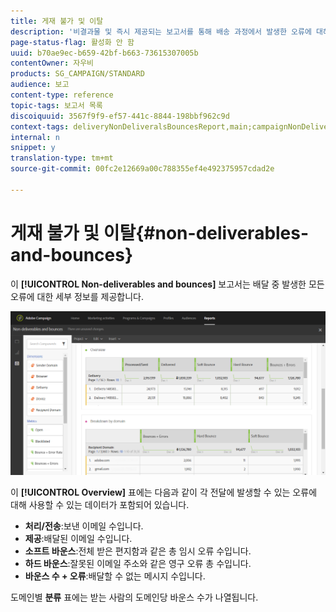 ```yaml
---
title: 게재 불가 및 이탈
description: '비결과물 및 즉시 제공되는 보고서를 통해 배송 과정에서 발생한 오류에 대해 알아봅니다. '
page-status-flag: 활성화 안 함
uuid: b70ae9ec-b659-42bf-b663-73615307005b
contentOwner: 자우비
products: SG_CAMPAIGN/STANDARD
audience: 보고
content-type: reference
topic-tags: 보고서 목록
discoiquuid: 3567f9f9-ef57-441c-8844-198bbf962c9d
context-tags: deliveryNonDeliveralsBouncesReport,main;campaignNonDeliveralsBouncesReport,main;programNonDeliveralsBouncesReport,main
internal: n
snippet: y
translation-type: tm+mt
source-git-commit: 00fc2e12669a00c788355ef4e492375957cdad2e

---
```



# 게재 불가 및 이탈{#non-deliverables-and-bounces}

이 **[!UICONTROL Non-deliverables and bounces]** 보고서는 배달 중 발생한 모든 오류에 대한 세부 정보를 제공합니다.

![](assets/delivery_reports_7.png)

이 **[!UICONTROL Overview]** 표에는 다음과 같이 각 전달에 발생할 수 있는 오류에 대해 사용할 수 있는 데이터가 포함되어 있습니다.

* **처리/전송**:보낸 이메일 수입니다.
* **제공**:배달된 이메일 수입니다.
* **소프트 바운스**:전체 받은 편지함과 같은 총 임시 오류 수입니다.
* **하드 바운스**:잘못된 이메일 주소와 같은 영구 오류 총 수입니다.
* **바운스 수 + 오류**:배달할 수 없는 메시지 수입니다.

도메인별 **분류** 표에는 받는 사람의 도메인당 바운스 수가 나열됩니다.
